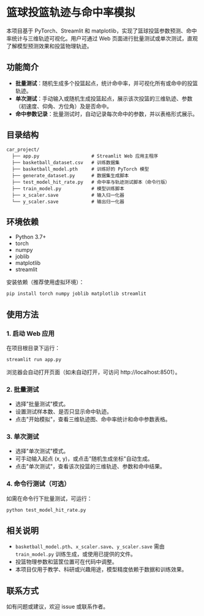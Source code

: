 # 篮球投篮轨迹与命中率模拟

本项目基于 PyTorch、Streamlit 和 matplotlib，实现了篮球投篮参数预测、命中率统计与三维轨迹可视化。用户可通过 Web 页面进行批量测试或单次测试，直观了解模型预测效果和投篮物理轨迹。

## 功能简介

- **批量测试**：随机生成多个投篮起点，统计命中率，并可视化所有或命中的投篮轨迹。
- **单次测试**：手动输入或随机生成投篮起点，展示该次投篮的三维轨迹、参数（初速度、仰角、方位角）及是否命中。
- **命中参数记录**：批量测试时，自动记录每次命中的参数，并以表格形式展示。

## 目录结构

```
car_project/
  ├── app.py                   # Streamlit Web 应用主程序
  ├── basketball_dataset.csv   # 训练数据集
  ├── basketball_model.pth     # 训练好的 PyTorch 模型
  ├── generate_dataset.py      # 数据集生成脚本
  ├── test_model_hit_rate.py   # 命中率与轨迹测试脚本（命令行版）
  ├── train_model.py           # 模型训练脚本
  ├── x_scaler.save            # 输入归一化器
  └── y_scaler.save            # 输出归一化器
```

## 环境依赖

- Python 3.7+
- torch
- numpy
- joblib
- matplotlib
- streamlit

安装依赖（推荐使用虚拟环境）：

```bash
pip install torch numpy joblib matplotlib streamlit
```

## 使用方法

### 1. 启动 Web 应用

在项目根目录下运行：

```bash
streamlit run app.py
```

浏览器会自动打开页面（如未自动打开，可访问 http://localhost:8501）。

### 2. 批量测试

- 选择"批量测试"模式。
- 设置测试样本数、是否只显示命中轨迹。
- 点击"开始模拟"，查看三维轨迹图、命中率统计和命中参数表格。

### 3. 单次测试

- 选择"单次测试"模式。
- 可手动输入起点 (x, y)，或点击"随机生成坐标"自动生成。
- 点击"单次测试"，查看该次投篮的三维轨迹、参数和命中结果。

### 4. 命令行测试（可选）

如需在命令行下批量测试，可运行：

```bash
python test_model_hit_rate.py
```

## 相关说明

- `basketball_model.pth`、`x_scaler.save`、`y_scaler.save` 需由 `train_model.py` 训练生成，或使用已提供的文件。
- 投篮物理参数和篮筐位置可在代码中调整。
- 本项目仅用于教学、科研或兴趣用途，模型精度依赖于数据和训练效果。

## 联系方式

如有问题或建议，欢迎 issue 或联系作者。 